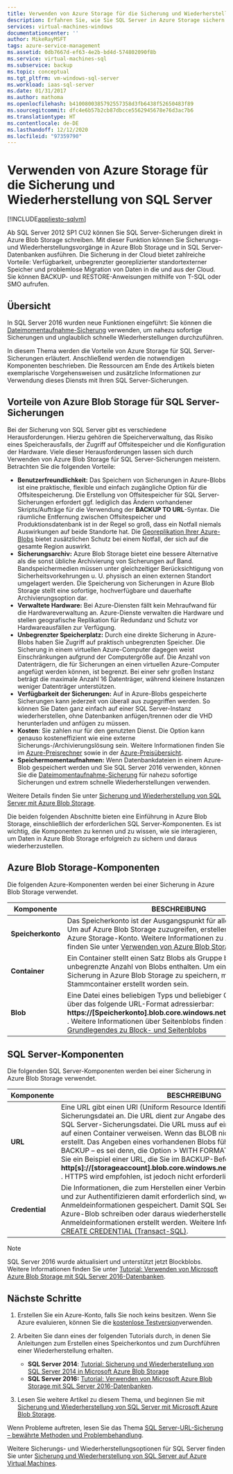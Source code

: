 ```yaml
---
title: Verwenden von Azure Storage für die Sicherung und Wiederherstellung von SQL Server | Microsoft-Dokumentation
description: Erfahren Sie, wie Sie SQL Server in Azure Storage sichern. Erläutert die Vorteile der Sicherung von SQL-Datenbanken in Azure Storage.
services: virtual-machines-windows
documentationcenter: ''
author: MikeRayMSFT
tags: azure-service-management
ms.assetid: 0db7667d-ef63-4e2b-bd4d-574802090f8b
ms.service: virtual-machines-sql
ms.subservice: backup
ms.topic: conceptual
ms.tgt_pltfrm: vm-windows-sql-server
ms.workload: iaas-sql-server
ms.date: 01/31/2017
ms.author: mathoma
ms.openlocfilehash: b4100800385792557358d3fb6438f52650483f89
ms.sourcegitcommit: dfc4e6b57b2cb87dbcce5562945678e76d3ac7b6
ms.translationtype: HT
ms.contentlocale: de-DE
ms.lasthandoff: 12/12/2020
ms.locfileid: "97359790"
---
```

# <a name="use-azure-storage-for-sql-server-backup-and-restore"></a>Verwenden von Azure Storage für die Sicherung und Wiederherstellung von SQL Server
[!INCLUDE[appliesto-sqlvm](../../includes/appliesto-sqlvm.md)]

Ab SQL Server 2012 SP1 CU2 können Sie SQL Server-Sicherungen direkt in Azure Blob Storage schreiben. Mit dieser Funktion können Sie Sicherungs- und Wiederherstellungsvorgänge in Azure Blob Storage und in SQL Server-Datenbanken ausführen. Die Sicherung in der Cloud bietet zahlreiche Vorteile: Verfügbarkeit, unbegrenzter georeplizierter standortexterner Speicher und problemlose Migration von Daten in die und aus der Cloud. Sie können BACKUP- und RESTORE-Anweisungen mithilfe von T-SQL oder SMO aufrufen.

## <a name="overview"></a>Übersicht
In SQL Server 2016 wurden neue Funktionen eingeführt: Sie können die [Dateimomentaufnahme-Sicherung](/sql/relational-databases/backup-restore/file-snapshot-backups-for-database-files-in-azure) verwenden, um nahezu sofortige Sicherungen und unglaublich schnelle Wiederherstellungen durchzuführen.

In diesem Thema werden die Vorteile von Azure Storage für SQL Server-Sicherungen erläutert. Anschließend werden die notwendigen Komponenten beschrieben. Die Ressourcen am Ende des Artikels bieten exemplarische Vorgehensweisen und zusätzliche Informationen zur Verwendung dieses Diensts mit Ihren SQL Server-Sicherungen.

## <a name="benefits-of-using-azure-blob-storage-for-sql-server-backups"></a>Vorteile von Azure Blob Storage für SQL Server-Sicherungen
Bei der Sicherung von SQL Server gibt es verschiedene Herausforderungen. Hierzu gehören die Speicherverwaltung, das Risiko eines Speicherausfalls, der Zugriff auf Offsitespeicher und die Konfiguration der Hardware. Viele dieser Herausforderungen lassen sich durch Verwenden von Azure Blob Storage für SQL Server-Sicherungen meistern. Betrachten Sie die folgenden Vorteile:

* **Benutzerfreundlichkeit:** Das Speichern von Sicherungen in Azure-Blobs ist eine praktische, flexible und einfach zugängliche Option für die Offsitespeicherung. Die Erstellung von Offsitespeicher für SQL Server-Sicherungen erfordert ggf. lediglich das Ändern vorhandener Skripts/Aufträge für die Verwendung der **BACKUP TO URL**-Syntax. Die räumliche Entfernung zwischen Offsitespeicher und Produktionsdatenbank ist in der Regel so groß, dass ein Notfall niemals Auswirkungen auf beide Standorte hat. Die [Georeplikation Ihrer Azure-Blobs](../../../storage/common/storage-redundancy.md) bietet zusätzlichen Schutz bei einem Notfall, der sich auf die gesamte Region auswirkt.
* **Sicherungsarchiv:** Azure Blob Storage bietet eine bessere Alternative als die sonst übliche Archivierung von Sicherungen auf Band. Bandspeichermedien müssen unter gleichzeitiger Berücksichtigung von Sicherheitsvorkehrungen u. U. physisch an einen externen Standort umgelagert werden. Die Speicherung von Sicherungen in Azure Blob Storage stellt eine sofortige, hochverfügbare und dauerhafte Archivierungsoption dar.
* **Verwaltete Hardware:** Bei Azure-Diensten fällt kein Mehraufwand für die Hardwareverwaltung an. Azure-Dienste verwalten die Hardware und stellen geografische Replikation für Redundanz und Schutz vor Hardwareausfällen zur Verfügung.
* **Unbegrenzter Speicherplatz:** Durch eine direkte Sicherung in Azure-Blobs haben Sie Zugriff auf praktisch unbegrenzten Speicher. Die Sicherung in einem virtuellen Azure-Computer dagegen weist Einschränkungen aufgrund der Computergröße auf. Die Anzahl von Datenträgern, die für Sicherungen an einen virtuellen Azure-Computer angefügt werden können, ist begrenzt. Bei einer sehr großen Instanz beträgt die maximale Anzahl 16 Datenträger, während kleinere Instanzen weniger Datenträger unterstützen.
* **Verfügbarkeit der Sicherungen:** Auf in Azure-Blobs gespeicherte Sicherungen kann jederzeit von überall aus zugegriffen werden. So können Sie Daten ganz einfach auf einer SQL Server-Instanz wiederherstellen, ohne Datenbanken anfügen/trennen oder die VHD herunterladen und anfügen zu müssen.
* **Kosten**: Sie zahlen nur für den genutzten Dienst. Die Option kann genauso kosteneffizient wie eine externe Sicherungs-/Archivierungslösung sein. Weitere Informationen finden Sie im [Azure-Preisrechner](https://go.microsoft.com/fwlink/?LinkId=277060 "Preisrechner") sowie in der [Azure-Preisübersicht](https://go.microsoft.com/fwlink/?LinkId=277059 "Artikel zu den Preisen").
* **Speichermomentaufnahmen:** Wenn Datenbankdateien in einem Azure-Blob gespeichert werden und Sie SQL Server 2016 verwenden, können Sie die [Dateimomentaufnahme-Sicherung](/sql/relational-databases/backup-restore/file-snapshot-backups-for-database-files-in-azure) für nahezu sofortige Sicherungen und extrem schnelle Wiederherstellungen verwenden.

Weitere Details finden Sie unter [Sicherung und Wiederherstellung von SQL Server mit Azure Blob Storage](/sql/relational-databases/backup-restore/sql-server-backup-and-restore-with-microsoft-azure-blob-storage-service).

Die beiden folgenden Abschnitte bieten eine Einführung in Azure Blob Storage, einschließlich der erforderlichen SQL Server-Komponenten. Es ist wichtig, die Komponenten zu kennen und zu wissen, wie sie interagieren, um Daten in Azure Blob Storage erfolgreich zu sichern und daraus wiederherzustellen.

## <a name="azure-blob-storage-components"></a>Azure Blob Storage-Komponenten
Die folgenden Azure-Komponenten werden bei einer Sicherung in Azure Blob Storage verwendet.

| Komponente | BESCHREIBUNG |
| --- | --- |
| **Speicherkonto** |Das Speicherkonto ist der Ausgangspunkt für alle Speicherdienste. Um auf Azure Blob Storage zuzugreifen, erstellen Sie zunächst ein Azure Storage-Konto. Weitere Informationen zu Azure Blob Storage finden Sie unter [Verwenden von Azure Blob Storage](https://azure.microsoft.com/develop/net/how-to-guides/blob-storage/) |
| **Container** |Ein Container stellt einen Satz Blobs als Gruppe bereit und kann eine unbegrenzte Anzahl von Blobs enthalten. Um eine SQL Server-Sicherung in Azure Blob Storage zu speichern, muss mindestens ein Stammcontainer erstellt worden sein. |
| **Blob** |Eine Datei eines beliebigen Typs und beliebiger Größe. Blobs sind über das folgende URL-Format adressierbar: **https://[Speicherkonto].blob.core.windows.net/[Container]/[Blob]** . Weitere Informationen über Seitenblobs finden Sie unter [Grundlegendes zu Block- und Seitenblobs](/rest/api/storageservices/Understanding-Block-Blobs--Append-Blobs--and-Page-Blobs) |

## <a name="sql-server-components"></a>SQL Server-Komponenten
Die folgenden SQL Server-Komponenten werden bei einer Sicherung in Azure Blob Storage verwendet.

| Komponente | BESCHREIBUNG |
| --- | --- |
| **URL** |Eine URL gibt einen URI (Uniform Resource Identifier) für eine eindeutige Sicherungsdatei an. Die URL dient zur Angabe des Speicherorts und Namens der SQL Server-Sicherungsdatei. Die URL muss auf ein tatsächliches BLOB, nicht nur auf einen Container verweisen. Wenn das BLOB nicht vorhanden ist, wird es erstellt. Das Angeben eines vorhandenen Blobs führt zu einem Fehler bei BACKUP – es sei denn, die Option > WITH FORMAT wird angegeben. Hier sehen Sie ein Beispiel einer URL, die Sie im BACKUP-Befehl angeben können: **http[s]://[storageaccount].blob.core.windows.net/[container]/[FILENAME.bak]** . HTTPS wird empfohlen, ist jedoch nicht erforderlich. |
| **Credential** |Die Informationen, die zum Herstellen einer Verbindung mit Azure Blob Storage und zur Authentifizieren damit erforderlich sind, werden als Anmeldeinformationen gespeichert. Damit SQL Server Sicherungen in einen Azure-Blob schreiben oder daraus wiederherstellen kann, müssen SQL Server-Anmeldeinformationen erstellt werden. Weitere Informationen finden Sie unter [CREATE CREDENTIAL (Transact-SQL)](/sql/t-sql/statements/create-credential-transact-sql). |

> [!NOTE]
> SQL Server 2016 wurde aktualisiert und unterstützt jetzt Blockblobs. Weitere Informationen finden Sie unter [Tutorial: Verwenden von Microsoft Azure Blob Storage mit SQL Server 2016-Datenbanken](/sql/relational-databases/tutorial-use-azure-blob-storage-service-with-sql-server-2016).
> 
> 

## <a name="next-steps"></a>Nächste Schritte
1. Erstellen Sie ein Azure-Konto, falls Sie noch keins besitzen. Wenn Sie Azure evaluieren, können Sie die [kostenlose Testversion](https://azure.microsoft.com/free/)verwenden.
2. Arbeiten Sie dann eines der folgenden Tutorials durch, in denen Sie Anleitungen zum Erstellen eines Speicherkontos und zum Durchführen einer Wiederherstellung erhalten.
   
   * **SQL Server 2014**: [Tutorial: Sicherung und Wiederherstellung von SQL Server 2014 in Microsoft Azure Blob Storage](https://msdn.microsoft.com/library/jj720558\(v=sql.120\).aspx)
   * **SQL Server 2016:** [Tutorial: Verwenden von Microsoft Azure Blob Storage mit SQL Server 2016-Datenbanken](/sql/relational-databases/tutorial-use-azure-blob-storage-service-with-sql-server-2016).
3. Lesen Sie weitere Artikel zu diesem Thema, und beginnen Sie mit [Sicherung und Wiederherstellung von SQL Server mit Microsoft Azure Blob Storage](/sql/relational-databases/backup-restore/sql-server-backup-and-restore-with-microsoft-azure-blob-storage-service).

Wenn Probleme auftreten, lesen Sie das Thema [SQL Server-URL-Sicherung – bewährte Methoden und Problembehandlung](/sql/relational-databases/backup-restore/sql-server-backup-to-url-best-practices-and-troubleshooting).

Weitere Sicherungs- und Wiederherstellungsoptionen für SQL Server finden Sie unter [Sicherung und Wiederherstellung von SQL Server auf Azure Virtual Machines](backup-restore.md).